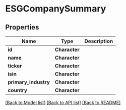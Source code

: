# ESGCompanySummary

[//]: # (CLASS:IntrinioSDK::ESGCompanySummary)

[//]: # (KIND:object)

## Properties

[//]: # (START_DEFINITION)

Name | Type | Description
------------ | ------------- | -------------
**id** | **Character** |  &nbsp;
**name** | **Character** |  &nbsp;
**ticker** | **Character** |  &nbsp;
**isin** | **Character** |  &nbsp;
**primary_industry** | **Character** |  &nbsp;
**country** | **Character** |  &nbsp;

[//]: # (END_DEFINITION)


[[Back to Model list]](../README.md#documentation-for-models) [[Back to API list]](../README.md#documentation-for-api-endpoints) [[Back to README]](../README.md)


